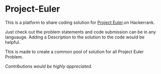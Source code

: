 # Project-Euler

This is a platform to share coding solution for [Project Euler](https://www.hackerrank.com/contests/projecteuler/challenges).on Hackerrank.

Just check out the problem statements and code submission can be in any languauge. Adding a Description to the solution to the code would be helpful.

This is made to create a common pool of solution for all Project Euler Problem.

*Contributions would be highly appreciated.*
